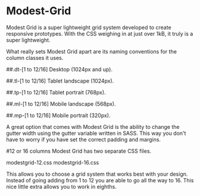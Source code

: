 Modest-Grid
===========

Modest Grid is a super lightweight grid system developed to create responsive prototypes. With the CSS weighing in at just over 1kB, it truly is a super lightweight.

What really sets Modest Grid apart are its naming conventions for the column classes it uses.

##.dt-[1 to 12/16] Desktop (1024px and up).

##.tl-[1 to 12/16] Tablet landscape (1024px).

##.tp-[1 to 12/16] Tablet portrait (768px).

##.ml-[1 to 12/16] Mobile landscape (568px).

##.mp-[1 to 12/16] Mobile portrait (320px).

A great option that comes with Modest Grid is the ability to change the gutter width using the gutter variable written in SASS. This way you don't have to worry if you have set the correct padding and margins.

#12 or 16 columns
Modest Grid has two separate CSS files.

modestgrid-12.css
modestgrid-16.css

This allows you to choose a grid system that works best with your design. Instead of going adding from 1 to 12 you are able to go all the way to 16. This nice little extra allows you to work in eighths.